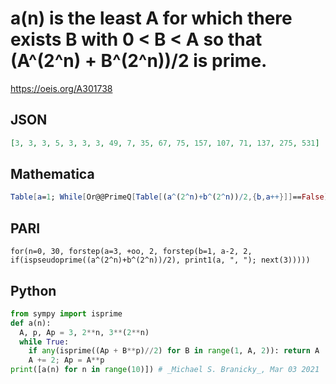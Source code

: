 # a\(n\) is the least A for which there exists B with 0 < B < A so that \(A^\(2^n\) \+ B^\(2^n\)\)/2 is prime\.
https://oeis.org/A301738
## JSON
```JSON
[3, 3, 3, 5, 3, 3, 3, 49, 7, 35, 67, 75, 157, 107, 71, 137, 275, 531]
```
## Mathematica
```Mathematica
Table[a=1; While[Or@@PrimeQ[Table[(a^(2^n)+b^(2^n))/2,{b,a++}]]==False];a,{n,0,9}] (* _Giorgos Kalogeropoulos_, Mar 31 2021 *)
```
## PARI
```PARI
for(n=0, 30, forstep(a=3, +oo, 2, forstep(b=1, a-2, 2, if(ispseudoprime((a^(2^n)+b^(2^n))/2), print1(a, ", "); next(3)))))
```
## Python
```Python
from sympy import isprime
def a(n):
  A, p, Ap = 3, 2**n, 3**(2**n)
  while True:
    if any(isprime((Ap + B**p)//2) for B in range(1, A, 2)): return A
    A += 2; Ap = A**p
print([a(n) for n in range(10)]) # _Michael S. Branicky_, Mar 03 2021
```
